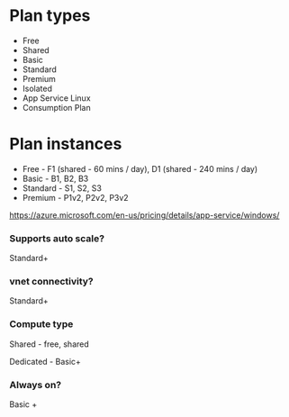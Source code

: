 # Plan types
- Free
- Shared
- Basic
- Standard
- Premium
- Isolated
- App Service Linux
- Consumption Plan

# Plan instances
- Free - F1 (shared - 60 mins / day), D1 (shared - 240 mins / day)
- Basic - B1, B2, B3
- Standard - S1, S2, S3
- Premium - P1v2, P2v2, P3v2

https://azure.microsoft.com/en-us/pricing/details/app-service/windows/

### Supports auto scale?
Standard+

### vnet connectivity?
Standard+

### Compute type
Shared - free, shared

Dedicated - Basic+

### Always on?
Basic +
